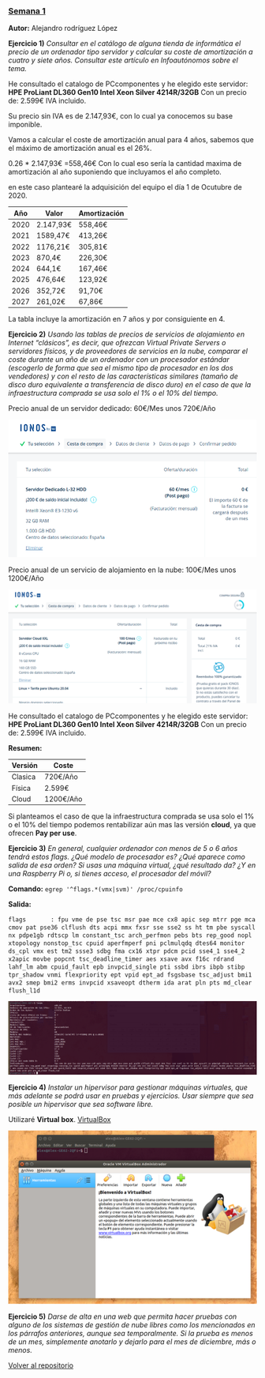 
### [Semana 1](http://jj.github.io/IV/documentos/temas/Intro_concepto_y_soporte_fisico)

**Autor:** Alejandro rodríguez López


**Ejercicio 1)**
*Consultar en el catálogo de alguna tienda de informática el precio de un ordenador tipo servidor y calcular su coste de amortización a cuatro y siete años. Consultar este artículo en Infoautónomos sobre el tema.*

He consultado el catalogo de PCcomponentes y he elegido este servidor:
**HPE ProLiant DL360 Gen10 Intel Xeon Silver 4214R/32GB**
Con un precio de: 2.599€ IVA incluido.

Su precio sin IVA es de 2.147,93€, con lo cual ya conocemos su base imponible.

Vamos a calcular el coste de amortización anual para 4 años,
sabemos que el máximo de amortización anual es el 26%.

0.26 * 2.147,93€ =558,46€
Con lo cual eso sería la cantidad maxima de amortización al año suponiendo que incluyamos el año completo.

en este caso plantearé la adquisición del equipo el día 1 de Ocutubre de 2020.

|Año|Valor|Amortización|
|-|-|-|
|2020|2.147,93€|558,46€|
|2021|1589,47€|413,26€|
|2022|1176,21€|305,81€|
|2023|870,4€|226,30€|
|2024|644,1€|167,46€|
|2025|476,64€|123,92€|
|2026|352,72€|91,70€|
|2027|261,02€|67,86€|

La tabla incluye la amortización en 7 años y por consiguiente en 4.




**Ejercicio 2)**
*Usando las tablas de precios de servicios de alojamiento en Internet “clásicos”, es decir, que ofrezcan Virtual Private Servers o servidores físicos, y de proveedores de servicios en la nube, comparar el coste durante un año de un ordenador con un procesador estándar (escogerlo de forma que sea el mismo tipo de procesador en los dos vendedores) y con el resto de las características similares (tamaño de disco duro equivalente a transferencia de disco duro) en el caso de que la infraestructura comprada se usa solo el 1% o el 10% del tiempo.*

Precio anual de un servidor dedicado: 60€/Mes unos 720€/Año

![2](2.png) 



Precio anual de un servicio de alojamiento en la nube: 100€/Mes unos 1200€/Año

![1](1.png)  

He consultado el catalogo de PCcomponentes y he elegido este servidor:
**HPE ProLiant DL360 Gen10 Intel Xeon Silver 4214R/32GB**
Con un precio de: 2.599€ IVA incluido.

**Resumen:**

|Versión|Coste
|-|-|
|Clasica|720€/Año
|Física|2.599€
|Cloud|1200€/Año

Si planteamos el caso de que la infraestructura comprada se usa solo el 1% o el 10% del tiempo podemos rentabilizar aún mas las versión **cloud**, ya que ofrecen **Pay per use**.




**Ejercicio 3)**
*En general, cualquier ordenador con menos de 5 o 6 años tendrá estos flags. ¿Qué modelo de procesador es? ¿Qué aparece como salida de esa orden? Si usas una máquina virtual, ¿qué resultado da? ¿Y en una Raspberry Pi o, si tienes acceso, el procesador del móvil?*

**Comando:**
`egrep '^flags.*(vmx|svm)' /proc/cpuinfo
`


**Salida:**
```
flags		: fpu vme de pse tsc msr pae mce cx8 apic sep mtrr pge mca cmov pat pse36 clflush dts acpi mmx fxsr sse sse2 ss ht tm pbe syscall nx pdpe1gb rdtscp lm constant_tsc arch_perfmon pebs bts rep_good nopl xtopology nonstop_tsc cpuid aperfmperf pni pclmulqdq dtes64 monitor ds_cpl vmx est tm2 ssse3 sdbg fma cx16 xtpr pdcm pcid sse4_1 sse4_2 x2apic movbe popcnt tsc_deadline_timer aes xsave avx f16c rdrand lahf_lm abm cpuid_fault epb invpcid_single pti ssbd ibrs ibpb stibp tpr_shadow vnmi flexpriority ept vpid ept_ad fsgsbase tsc_adjust bmi1 avx2 smep bmi2 erms invpcid xsaveopt dtherm ida arat pln pts md_clear flush_l1d

```

![3](3.png) 





**Ejercicio 4)**
*Instalar un hipervisor para gestionar máquinas virtuales, que más adelante se podrá usar en pruebas y ejercicios. Usar siempre que sea posible un hipervisor que sea software libre.*

Utilizaré **Virtual box**.
[VirtualBox](https://www.virtualbox.org/wiki/Linux_Downloads) 

![4](4.png) 





**Ejercicio 5)**
*Darse de alta en una web que permita hacer pruebas con alguno de los sistemas de gestión de nube libres como los mencionados en los párrafos anteriores, aunque sea temporalmente. Si la prueba es menos de un mes, simplemente anotarlo y dejarlo para el mes de diciembre, más o menos.*



[Volver al repositorio](https://github.com/alexrodriguezlop/EjerciciosIV2021)
